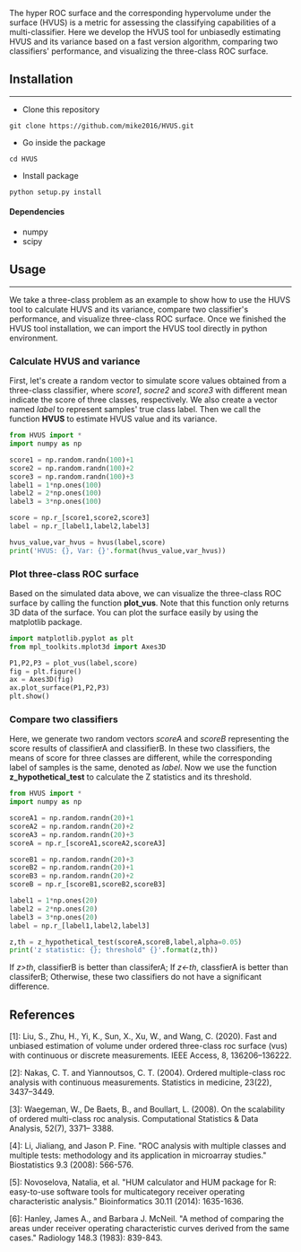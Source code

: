 The hyper ROC surface and the corresponding hypervolume under the surface (HVUS) is a metric for assessing the classifying capabilities of a multi-classifier.  Here we develop the HVUS tool for unbiasedly estimating HVUS and its variance based on a fast version algorithm, comparing two classifiers' performance, and visualizing the three-class ROC surface.

## Installation

---

- Clone this repository 
```
git clone https://github.com/mike2016/HVUS.git
```

- Go inside the package
```
cd HVUS
```


- Install package
```
python setup.py install
```

#### Dependencies

- numpy
- scipy



## Usage
---
We take a three-class problem as an example to show how to use the HUVS tool to calculate HUVS and its variance, compare two classifier's performance, and visualize three-class ROC surface. Once we finished the HVUS tool installation, we can import the HVUS tool directly in python environment. 

### Calculate HVUS and variance
First, let's create a random vector to simulate score values obtained from a three-class classifier, where *score1*, *socre2* and *score3*  with different mean indicate the score of three classes, respectively. We also create a vector named *label* to represent samples' true class label. Then we call the function **HVUS​** to estimate HVUS value and its variance.

```python
from HVUS import *
import numpy as np

score1 = np.random.randn(100)+1
score2 = np.random.randn(100)+2
score3 = np.random.randn(100)+3
label1 = 1*np.ones(100)
label2 = 2*np.ones(100)
label3 = 3*np.ones(100)

score = np.r_[score1,score2,score3]
label = np.r_[label1,label2,label3]

hvus_value,var_hvus = hvus(label,score)
print('HVUS: {}, Var: {}'.format(hvus_value,var_hvus))
```
### Plot three-class ROC surface
Based on the simulated data above, we can visualize the three-class ROC surface by calling the function **plot_vus​**. Note that this function only returns 3D data of the surface. You can plot the surface easily by using the matplotlib package. 

```python
import matplotlib.pyplot as plt
from mpl_toolkits.mplot3d import Axes3D

P1,P2,P3 = plot_vus(label,score)
fig = plt.figure()
ax = Axes3D(fig)
ax.plot_surface(P1,P2,P3)
plt.show()
```



### Compare two classifiers
Here, we generate two random vectors *scoreA* and *scoreB* representing the score results of classifierA and classifierB. In these two classifiers, the means of score for three classes are different, while the corresponding label of samples is the same, denoted as *label​*. Now we use the function **z_hypothetical_test** to calculate the Z statistics and its threshold.

```python
from HVUS import *
import numpy as np

scoreA1 = np.random.randn(20)+1
scoreA2 = np.random.randn(20)+2
scoreA3 = np.random.randn(20)+3
scoreA = np.r_[scoreA1,scoreA2,scoreA3]

scoreB1 = np.random.randn(20)+3
scoreB2 = np.random.randn(20)+1
scoreB3 = np.random.randn(20)+2
scoreB = np.r_[scoreB1,scoreB2,scoreB3]

label1 = 1*np.ones(20)
label2 = 2*np.ones(20)
label3 = 3*np.ones(20)
label = np.r_[label1,label2,label3]

z,th = z_hypothetical_test(scoreA,scoreB,label,alpha=0.05)
print('z statistic: {}; threshold" {}'.format(z,th))
```

If *z>th*, classifierB is better than classiferA; If *z<-th*, classfierA is better than classiferB; Otherwise, these two classifiers do not have a significant difference.


## References
[1]: Liu, S., Zhu, H., Yi, K., Sun, X., Xu, W., and Wang, C. (2020). Fast and unbiased estimation of volume under ordered three-class roc surface (vus) with continuous or discrete measurements. IEEE Access, 8, 136206–136222.

[2]: Nakas, C. T. and Yiannoutsos, C. T. (2004). Ordered multiple-class roc analysis with continuous measurements. Statistics in medicine, 23(22), 3437–3449.

[3]: Waegeman, W., De Baets, B., and Boullart, L. (2008). On the scalability of ordered multi-class roc analysis. Computational Statistics & Data Analysis, 52(7), 3371– 3388.

[4]: Li, Jialiang, and Jason P. Fine. "ROC analysis with multiple classes and multiple tests: methodology and its application in microarray studies." Biostatistics 9.3 (2008): 566-576.

[5]: Novoselova, Natalia, et al. "HUM calculator and HUM package for R: easy-to-use software tools for multicategory receiver operating characteristic analysis." Bioinformatics 30.11 (2014): 1635-1636.

[6]: Hanley, James A., and Barbara J. McNeil. "A method of comparing the areas under receiver operating characteristic curves derived from the same cases." Radiology 148.3 (1983): 839-843.


